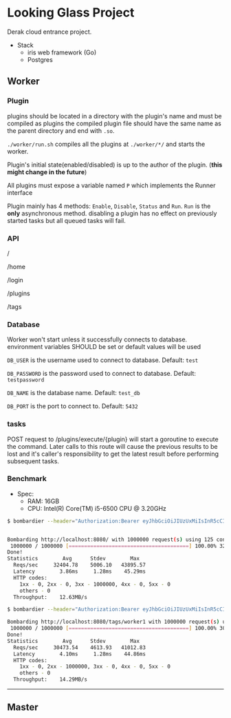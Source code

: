 # Looking Glass Project

Derak cloud entrance project.

- Stack
  - iris web framework (Go)
  - Postgres

## Worker

### Plugin

plugins should be located in a directory with the plugin's name and must be compiled as plugins the compiled plugin file should have the same name as the parent directory and end with `.so`.

`./worker/run.sh` compiles all the plugins at `./worker/*/` and starts the worker.

Plugin's initial state(enabled/disabled) is up to the author of the plugin. (**this might change in the future**)

All plugins must expose a variable named `P` which implements the Runner interface

Plugin mainly has 4 methods: `Enable`, `Disable`, `Status` and `Run`. `Run` is the **only** asynchronous method. disabling a plugin has no effect on previously started tasks but all queued tasks will fail.

### API

/

/home

/login

/plugins

/tags

### Database

Worker won't start unless it successfully connects to database. environment variables SHOULD be set or default values will be used

`DB_USER` is the username used to connect to database. Default: `test`

`DB_PASSWORD` is the password used to connect to database. Default: `testpassword`

`DB_NAME` is the database name. Default: `test_db`

`DB_PORT` is the port to connect to. Default: `5432`

### tasks

POST request to /plugins/execute/{plugin} will start a goroutine to execute the command.
Later calls to this route will cause the previous results to be lost and it's caller's responsibility to get the latest result before performing subsequent tasks.

### Benchmark

- Spec:
  - RAM: 16GB
  - CPU: Intel(R) Core(TM) i5-6500 CPU @ 3.20GHz

```bash
$ bombardier --header="Authorization:Bearer eyJhbGciOiJIUzUxMiIsInR5cCI6IkpXVCJ9.eyJpYXQiOjE1ODMwMTg4ODEsImp0aSI6MX0.Zwef_lwan3-En_ZhDUR0yrEmzkqNGfgho0qpCVnnyJvmmqrVSlqxEvB3rSPRUx_8DoA4eH9ZiUFvaDCkrH7rQA" -c 125 -n 1000000 localhost:8080/


Bombarding http://localhost:8080/ with 1000000 request(s) using 125 connection(s)
 1000000 / 1000000 [=======================================] 100.00% 32229/s 31s
Done!
Statistics        Avg      Stdev        Max
  Reqs/sec     32404.78    5006.10   43895.57
  Latency        3.86ms     1.28ms    45.29ms
  HTTP codes:
    1xx - 0, 2xx - 0, 3xx - 1000000, 4xx - 0, 5xx - 0
    others - 0
  Throughput:    12.63MB/s
```

```bash
$ bombardier --header="Authorization:Bearer eyJhbGciOiJIUzUxMiIsInR5cCI6IkpXVCJ9.eyJpYXQiOjE1ODMwMTg4ODEsImp0aSI6MX0.Zwef_lwan3-En_ZhDUR0yrEmzkqNGfgho0qpCVnnyJvmmqrVSlqxEvB3rSPRUx_8DoA4eH9ZiUFvaDCkrH7rQA" -m PUT -c 125 -n 1000000 localhost:8080/tags/worker1

Bombarding http://localhost:8080/tags/worker1 with 1000000 request(s) using 125 connection(s)
 1000000 / 1000000 [=======================================] 100.00% 30453/s 32s
Done!
Statistics        Avg      Stdev        Max
  Reqs/sec     30473.54    4613.93   41012.83
  Latency        4.10ms     1.28ms    44.86ms
  HTTP codes:
    1xx - 0, 2xx - 1000000, 3xx - 0, 4xx - 0, 5xx - 0
    others - 0
  Throughput:    14.29MB/s
```

---

## Master
